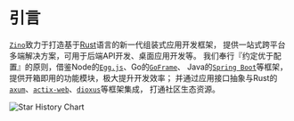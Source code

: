 # 引言

[`Zino`][zino]致力于打造基于[Rust][rust]语言的新一代组装式应用开发框架，
提供一站式跨平台多端解决方案，可用于后端API开发、桌面应用开发等。
我们奉行『约定优于配置』的原则，借鉴Node的[`Egg.js`][eggjs]、Go的[`GoFrame`][gf]、
Java的[`Spring Boot`][spring-boot]等框架，提供开箱即用的功能模块，极大提升开发效率；
并通过应用接口抽象与Rust的[`axum`][axum]、[`actix-web`][actix-web]、[`dioxus`][dioxus]等框架集成，
打通社区生态资源。

![Star History Chart](https://api.star-history.com/svg?repos=photino/zino&type=Timeline)

[rust]: https://www.rust-lang.org/
[zino]: https://github.com/photino/zino
[eggjs]: https://www.eggjs.org/
[gf]: https://goframe.org/
[spring-boot]: https://spring.io/projects/spring-boot
[axum]: https://crates.io/crates/axum
[actix-web]: https://crates.io/crates/actix-web
[dioxus]: https://crates.io/crates/dioxus